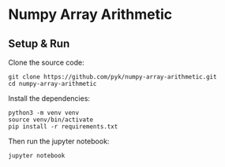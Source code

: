 # Numpy Array Arithmetic

## Setup & Run
Clone the source code:

    git clone https://github.com/pyk/numpy-array-arithmetic.git
    cd numpy-array-arithmetic

Install the dependencies:

    python3 -m venv venv
    source venv/bin/activate
    pip install -r requirements.txt

Then run the jupyter notebook:

    jupyter notebook

